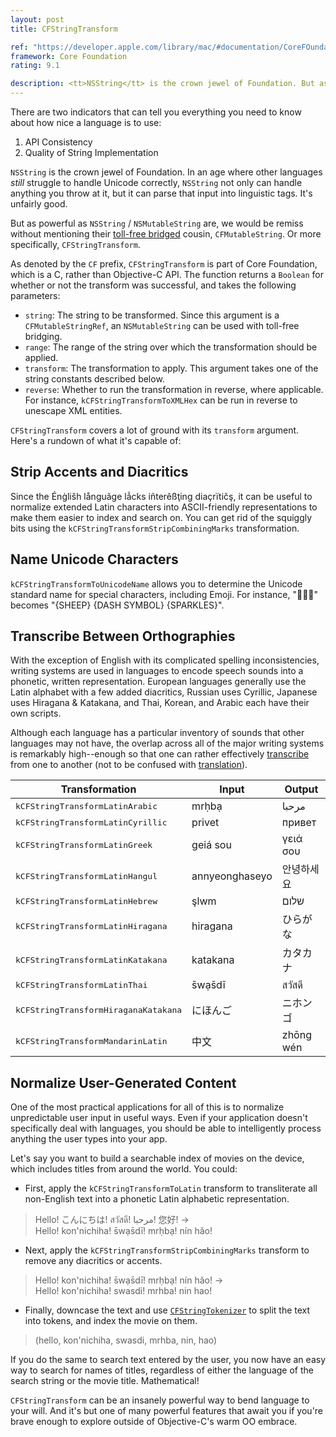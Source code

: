 ```yaml
---
layout: post
title: CFStringTransform

ref: "https://developer.apple.com/library/mac/#documentation/CoreFOundation/Reference/CFMutableStringRef/Reference/reference.html"
framework: Core Foundation
rating: 9.1

description: <tt>NSString</tt> is the crown jewel of Foundation. But as powerful as it is, we would be remiss without mentioning its toll-free bridged cousin, <tt>CFMutableString</tt>. Or more specifically, <tt>CFStringTransform</tt>.
---
```


There are two indicators that can tell you everything you need to know about how nice a language is to use:

1. API Consistency
2. Quality of String Implementation

`NSString` is the crown jewel of Foundation. In an age where other languages _still_ struggle to handle Unicode correctly, `NSString` not only can handle anything you throw at it, but it can parse that input into linguistic tags. It's unfairly good.

But as powerful as `NSString` / `NSMutableString` are, we would be remiss without mentioning their [toll-free bridged](http://developer.apple.com/library/ios/#documentation/CoreFoundation/Conceptual/CFDesignConcepts/Articles/tollFreeBridgedTypes.html) cousin, `CFMutableString`. Or more specifically, `CFStringTransform`.

As denoted by the `CF` prefix, `CFStringTransform` is part of Core Foundation, which is a C, rather than Objective-C API. The function returns a `Boolean` for whether or not the transform was successful, and takes the following parameters:

- `string`: The string to be transformed. Since this argument is a `CFMutableStringRef`, an `NSMutableString` can be used with toll-free bridging.
- `range`: The range of the string over which the transformation should be applied.
- `transform`: The transformation to apply. This argument takes one of the string constants described below.
- `reverse`: Whether to run the transformation in reverse, where applicable. For instance, `kCFStringTransformToXMLHex` can be run in reverse to unescape XML entities.

`CFStringTransform` covers a lot of ground with its `transform` argument. Here's a rundown of what it's capable of:

## Strip Accents and Diacritics

Since the Énġlišh långuãge lẳcks iñterêßţing diaçrïtičş, it can be useful to normalize extended Latin characters into ASCII-friendly representations to make them easier to index and search on. You can get rid of the squiggly bits using the `kCFStringTransformStripCombiningMarks` transformation.

## Name Unicode Characters

`kCFStringTransformToUnicodeName` allows you to determine the Unicode standard name for special characters, including Emoji. For instance, "🐑💨✨" becomes "{SHEEP} {DASH SYMBOL} {SPARKLES}".

## Transcribe Between Orthographies

With the exception of English with its complicated spelling inconsistencies, writing systems are used in languages to encode speech sounds into a phonetic, written representation. European languages generally use the Latin alphabet with a few added diacritics, Russian uses Cyrillic, Japanese uses Hiragana & Katakana, and Thai, Korean, and Arabic each have their own scripts.

Although each language has a particular inventory of sounds that other languages may not have, the overlap across all of the major writing systems is remarkably high--enough so that one can rather effectively [transcribe](http://en.wikipedia.org/wiki/Transcription_(linguistics)) from one to another (not to be confused with [translation](http://en.wikipedia.org/wiki/Translation)).

<table>
  <thead>
    <tr>
      <th>Transformation</th>
      <th>Input</th>
      <th>Output</th>
    </tr>
  </thead>
  <tbody>
    <tr>
      <td><tt>kCFStringTransformLatinArabic</tt></td>
      <td>mrḥbạ</td>
      <td>مرحبا</td>
    </tr>
    <tr>
      <td><tt>kCFStringTransformLatinCyrillic</tt></td>
      <td>privet</td>
      <td>привет</td>
    </tr>
    <tr>
      <td><tt>kCFStringTransformLatinGreek</tt></td>
      <td>geiá sou</td>
      <td>γειά σου</td>
    </tr>
    <tr>
      <td><tt>kCFStringTransformLatinHangul</tt></td>
      <td>annyeonghaseyo</td>
      <td>안녕하세요</td>
    </tr>
    <tr>
      <td><tt>kCFStringTransformLatinHebrew</tt></td>
      <td>şlwm</td>
      <td>שלום</td>
    </tr>
    <tr>
      <td><tt>kCFStringTransformLatinHiragana</tt></td>
      <td>hiragana</td>
      <td>ひらがな</td>
    </tr>
    <tr>
      <td><tt>kCFStringTransformLatinKatakana</tt></td>
      <td>katakana</td>
      <td>カタカナ</td>
    </tr>
    <tr>
      <td><tt>kCFStringTransformLatinThai</tt></td>
      <td>s̄wạs̄dī</td>
      <td>สวัสดี</td>
    </tr>
    <tr>
      <td><tt>kCFStringTransformHiraganaKatakana</tt></td>
      <td>にほんご</td>
      <td>ニホンゴ</td>
    </tr>
    <tr>
      <td><tt>kCFStringTransformMandarinLatin</tt></td>
      <td>中文</td>
      <td>zhōng wén</td>
    </tr>
  </tbody>
</table>

## Normalize User-Generated Content

One of the most practical applications for all of this is to normalize unpredictable user input in useful ways. Even if your application doesn't specifically deal with languages, you should be able to intelligently process anything the user types into your app.

Let's say you want to build a searchable index of movies on the device, which includes titles from around the world. You could:

- First, apply the `kCFStringTransformToLatin` transform to transliterate all non-English text into a phonetic Latin alphabetic representation.

> Hello! こんにちは! สวัสดี! مرحبا! 您好! →  
> Hello! kon'nichiha! s̄wạs̄dī! mrḥbạ! nín hǎo!

- Next, apply the `kCFStringTransformStripCombiningMarks` transform to remove any diacritics or accents.

> Hello! kon'nichiha! s̄wạs̄dī! mrḥbạ! nín hǎo! →  
> Hello! kon'nichiha! swasdi! mrhba! nin hao!

- Finally, downcase the text and use [`CFStringTokenizer`](https://developer.apple.com/library/mac/#documentation/CoreFoundation/Reference/CFStringTokenizerRef/Reference/reference.html) to split the text into tokens, and index the movie on them.

> (hello, kon'nichiha, swasdi, mrhba, nin, hao)

If you do the same to search text entered by the user, you now have an easy way to search for names of titles, regardless of either the language of the search string or the movie title. Mathematical!

`CFStringTransform` can be an insanely powerful way to bend language to your will. And it's but one of many powerful features that await you if you're brave enough to explore outside of Objective-C's warm OO embrace.
